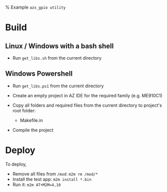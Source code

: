 % Example `azx_gpio utility`

# Build

## Linux / Windows with a bash shell

- Run `get_libs.sh` from the current directory

## Windows Powershell

- Run `get_libs.ps1` from the current directory

- Create an empty project in AZ IDE for the required family (e.g. ME910C1)
- Copy all folders and required files from the current directory to project's root folder:
  - Makefile.in
- Compile the project

# Deploy

To deploy,
- Remove all files from `/mod`: `m2m rm /mod/*`
- Install the test app: `m2m install *.bin`
- Run it: `m2m AT+M2M=4,10`
